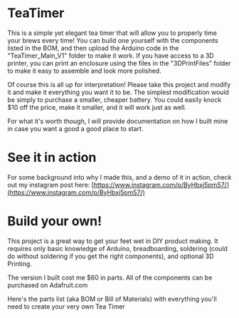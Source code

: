 # TeaTimer

This is a simple yet elegant tea timer that will allow you to properly time your brews every time! You can build one yourself with the components listed in the BOM, and then upload the Arduino code in the "TeaTimer_Main_V1" folder to make it work. If you have access to a 3D printer, you can print an enclosure using the files in the "3DPrintFiles" folder  to make it easy to assemble and look more polished.

Of course this is all up for interpretation! Please take this project and modify it and make it everything you want it to be. The simplest modification would be simply to purchase a smaller, cheaper battery. You could easily knock $10 off the price, make it smaller, and it will work just as well.

For what it's worth though, I will provide documentation on how I built mine in case you want a good a good place to start.

# See it in action
For some background into why I made this, and a demo of it in action, check out my instagram post here:
[https://www.instagram.com/p/ByHbxj5pm57/](https://www.instagram.com/p/ByHbxj5pm57/)


# Build your own!
This project is a great way to get your feet wet in DIY product making. It requires only basic knowledge of Arduino, breadboarding, soldering (could do without soldering if you get the right components), and optional 3D Printing.

The version I built cost me $60 in parts. All of the components can be purchased on Adafruit.com 

Here's the parts list (aka BOM or Bill of Materials) with everything you'll need to create your very own Tea Timer 
<!--stackedit_data:
eyJoaXN0b3J5IjpbMTI3NDk1Mjc2OSwxMjMwNjUzNjgxXX0=
-->